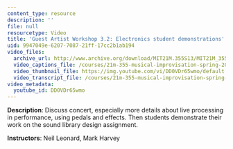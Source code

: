 ```yaml
---
content_type: resource
description: ''
file: null
resourcetype: Video
title: 'Guest Artist Workshop 3.2: Electronics student demonstrations'
uid: 9947049e-6207-7087-21ff-17cc2b1ab194
video_files:
  archive_url: http://www.archive.org/download/MIT21M.355S13/MIT21M_355S13_guest_artist_workshop_3-2_300k.mp4
  video_captions_file: /courses/21m-355-musical-improvisation-spring-2013/2a2b653a346e57dfb36d7207f936ce72_DD0VDr65wmo.vtt
  video_thumbnail_file: https://img.youtube.com/vi/DD0VDr65wmo/default.jpg
  video_transcript_file: /courses/21m-355-musical-improvisation-spring-2013/492f7b044b65e788f2d10692ce1841b0_DD0VDr65wmo.pdf
video_metadata:
  youtube_id: DD0VDr65wmo
---
```


**Description**: Discuss concert, especially more details about live processing in performance, using pedals and effects. Then students demonstrate their work on the sound library design assignment.

**Instructors**: Neil Leonard, Mark Harvey
